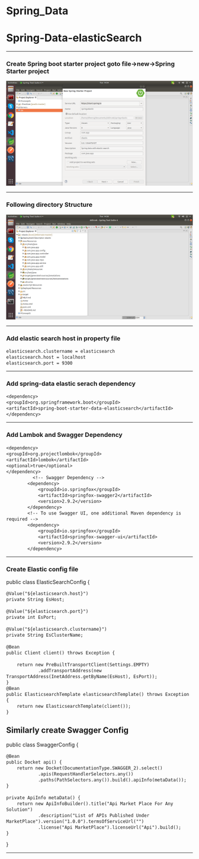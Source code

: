 # Spring_Data
# Spring-Data-elasticSearch
---

### Create Spring boot starter project goto file->new->Spring Starter project
![Step1](https://github.com/BrajeshKumarchaudhary/springcloudconfig_properties/blob/master/spring-elastic/spring-elastic1.png)

---

### Following directory Structure
![Step2](https://github.com/BrajeshKumarchaudhary/springcloudconfig_properties/blob/master/spring-elastic/2.png)

---

### Add elastic search host in property file

```text
elasticsearch.clustername = elasticsearch
elasticsearch.host = localhost
elasticsearch.port = 9300
 ```
---

### Add spring-data elastic serach dependency

```text
<dependency>
<groupId>org.springframework.boot</groupId>
<artifactId>spring-boot-starter-data-elasticsearch</artifactId>
</dependency> 
```

---

### Add Lambok and Swagger Dependency


```text
<dependency>
<groupId>org.projectlombok</groupId>
<artifactId>lombok</artifactId>
<optional>true</optional>
</dependency>
          <!-- Swagger Dependency -->
		<dependency>
			<groupId>io.springfox</groupId>
			<artifactId>springfox-swagger2</artifactId>
			<version>2.9.2</version>
		</dependency>
		<!-- To use Swagger UI, one additional Maven dependency is required -->
		<dependency>
			<groupId>io.springfox</groupId>
			<artifactId>springfox-swagger-ui</artifactId>
			<version>2.9.2</version>
		</dependency> 
```
---

### Create Elastic config file

public class ElasticSearchConfig {

    @Value("${elasticsearch.host}")
    private String EsHost;

    @Value("${elasticsearch.port}")
    private int EsPort;

    @Value("${elasticsearch.clustername}")
    private String EsClusterName;

    @Bean
    public Client client() throws Exception {

        return new PreBuiltTransportClient(Settings.EMPTY)
                .addTransportAddress(new TransportAddress(InetAddress.getByName(EsHost), EsPort));
    }
    @Bean
    public ElasticsearchTemplate elasticsearchTemplate() throws Exception {
        return new ElasticsearchTemplate(client());
    }

## Similarly create Swagger Config

public class SwaggerConfig {

	@Bean
	public Docket api() {
		return new Docket(DocumentationType.SWAGGER_2).select()
				.apis(RequestHandlerSelectors.any())
				.paths(PathSelectors.any()).build().apiInfo(metaData());
	}

	private ApiInfo metaData() {
		return new ApiInfoBuilder().title("Api Market Place For Any Solution")
				.description("List of APIs Published Under MarketPlace").version("1.0.0").termsOfServiceUrl("")
				.license("Api MarketPlace").licenseUrl("Api").build();
	}

}


---

